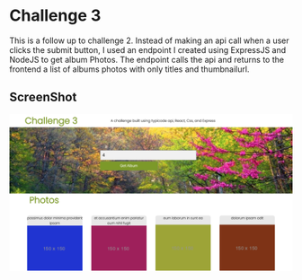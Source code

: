 # Challenge 3

This is a follow up to challenge 2. Instead of making an api call when a user clicks the submit button, I used an endpoint I created using ExpressJS and NodeJS to get album Photos. The endpoint calls the api and returns to the frontend a list of albums photos with only titles and thumbnailurl. 

## ScreenShot

![ScreenShot](src/Images/screenShot.png)